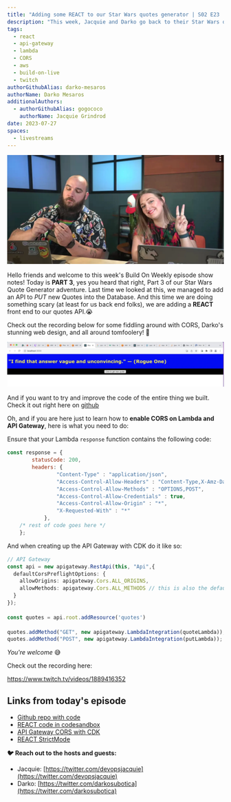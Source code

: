 ```yaml
---
title: "Adding some REACT to our Star Wars quotes generator | S02 E23 | Build On Weekly"
description: "This week, Jacquie and Darko go back to their Star Wars quotes API, and go boldly where no back-end engineer has gone before. Making some Front End with REACT 🤯"
tags:
  - react
  - api-gateway
  - lambda
  - CORS
  - aws
  - build-on-live
  - twitch
authorGithubAlias: darko-mesaros
authorName: Darko Mesaros
additionalAuthors: 
  - authorGithubAlias: gogococo
    authorName: Jacquie Grindrod
date: 2023-07-27
spaces:
  - livestreams
---
```


![Jacquie and Darko getting ready for the stream](images/jaxx-and-darko.webp)

Hello friends and welcome to this week's Build On Weekly episode show notes! Today is **PART 3**, yes you heard that right, Part 3 of our Star Wars Quote Generator adventure. Last time we looked at this, we managed to add an API to *PUT* new Quotes into the Database. And this time we are doing something scary (at least for us back end folks), we are adding a **REACT** front end to our quotes API.😭

Check out the recording below for some fiddling around with CORS, Darko's stunning web design, and all around tomfoolery! 💜

![Darko's stunning design](images/darko-designs.webp "Darko's stunning desing")

And if you want to try and improve the code of the entire thing we built. Check it out right here on [github](https://github.com/darko-mesaros/starwars-quote-api)

Oh, and if you are here just to learn how to **enable CORS on Lambda and API Gateway**, here is what you need to do:

Ensure that your Lambda `response` function contains the following code:
```javascript
const response = {
        statusCode: 200,
        headers: {
                "Content-Type" : "application/json",
                "Access-Control-Allow-Headers" : "Content-Type,X-Amz-Date,Authorization,X-Api-Key,X-Amz-Security-Token",
                "Access-Control-Allow-Methods" : "OPTIONS,POST",
                "Access-Control-Allow-Credentials" : true,
                "Access-Control-Allow-Origin" : "*",
                "X-Requested-With" : "*"
            },
    /* rest of code goes here */
    };
```

And when creating up the API Gateway with CDK do it like so:
```typescript
// API Gateway
const api = new apigateway.RestApi(this, "Api",{
  defaultCorsPreflightOptions: {
    allowOrigins: apigateway.Cors.ALL_ORIGINS,
    allowMethods: apigateway.Cors.ALL_METHODS // this is also the default
  }
});

const quotes = api.root.addResource('quotes')

quotes.addMethod("GET", new apigateway.LambdaIntegration(quoteLambda));
quotes.addMethod("POST", new apigateway.LambdaIntegration(putLambda));
```

*You're welcome* 😅

Check out the recording here:

https://www.twitch.tv/videos/1889416352

## Links from today's episode

- [Github repo with code](https://github.com/darko-mesaros/starwars-quote-api)
- [REACT code in codesandbox](https://codesandbox.io/s/optimistic-sutherland-hno5c8?file=/src/App.js:0-439)
- [API Gateway CORS with CDK](https://docs.aws.amazon.com/cdk/api/v2/docs/aws-cdk-lib.aws_apigateway-readme.html#cross-origin-resource-sharing-cors?sc_channel=el&sc_campaign=livestreams&sc_content=build-on-live&sc_geo=mult&sc_country=mult&sc_outcome=acq)
- [REACT StrictMode](https://react.dev/reference/react/StrictMode)  

**🐦 Reach out to the hosts and guests:**

- Jacquie: [https://twitter.com/devopsjacquie](https://twitter.com/devopsjacquie)
- Darko: [https://twitter.com/darkosubotica](https://twitter.com/darkosubotica)
